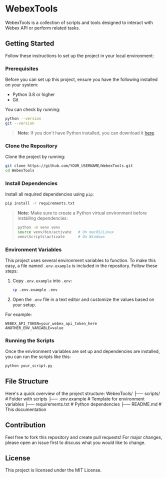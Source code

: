 # WebexTools

WebexTools is a collection of scripts and tools designed to interact with Webex API or perform related tasks.

## Getting Started

Follow these instructions to set up the project in your local environment:

### Prerequisites

Before you can set up this project, ensure you have the following installed on your system:

- Python 3.8 or higher
- Git

You can check by running:
```bash
python --version
git --version
```

> **Note:** If you don't have Python installed, you can download it [here](https://www.python.org/downloads/).

### Clone the Repository

Clone the project by running:
```bash
git clone https://github.com/YOUR_USERNAME/WebexTools.git
cd WebexTools
```

### Install Dependencies

Install all required dependencies using `pip`:
```bash
pip install -r requirements.txt
```

> **Note:** Make sure to create a Python virtual environment before installing dependencies:
> ```bash
> python -m venv venv
> source venv/bin/activate   # On macOS/Linux
> venv\Scripts\activate      # On Windows
> ```

### Environment Variables

This project uses several environment variables to function. To make this easy, a file named `.env.example` is included in the repository. Follow these steps:

1. Copy `.env.example` into `.env`:
   ```bash
   cp .env.example .env
   ```
2. Open the `.env` file in a text editor and customize the values based on your setup.

For example:
```env
WEBEX_API_TOKEN=your_webex_api_token_here
ANOTHER_ENV_VARIABLE=value
```

### Running the Scripts

Once the environment variables are set up and dependencies are installed, you can run the scripts like this:

```bash
python your_script.py
```

## File Structure

Here's a quick overview of the project structure:
WebexTools/ ├── scripts/ # Folder with scripts ├── .env.example # Template for environment variables ├── requirements.txt # Python dependencies ├── README.md # This documentation


## Contribution

Feel free to fork this repository and create pull requests! For major changes, please open an issue first to discuss what you would like to change.

## License

This project is licensed under the MIT License.
